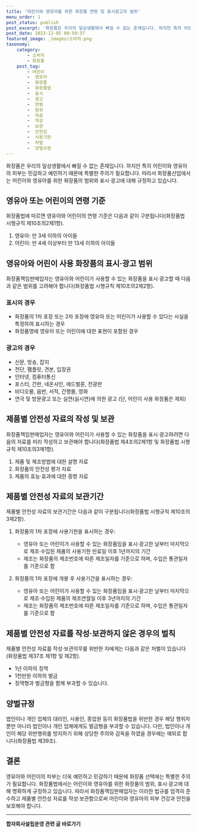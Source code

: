 ```yaml
---
title: '어린이와 영유아를 위한 화장품 연령 및 표시광고의 범위'
menu_order: 1
post_status: publish
post_excerpt: '화장품은 우리의 일상생활에서 빠질 수 없는 존재입니다. 하지만 특히 어린이와 영유아의 피부는 민감하고 예민하기 때문에 특별한 주의가 필요합니다. 따라서 화장품산업에서는 어린이와 영유아를 위한 화장품의 범위와 표시 광고에 대해 규정하고 있습니다.'
post_date: 2023-12-05 08:50:37
featured_image: _images/소비자.png
taxonomy:
    category:
        - 소비자
        - 화장품
    post_tag:
        - 어린이
        -  영유아
        -  화장품
        -  화장품법
        -  표시
        -  광고
        -  연령
        -  범위
        -  자료
        -  작성
        -  보관
        -  안전성
        -  사용기한
        -  처벌
        -  양벌규정
---
```



화장품은 우리의 일상생활에서 빠질 수 없는 존재입니다. 하지만 특히 어린이와 영유아의 피부는 민감하고 예민하기 때문에 특별한 주의가 필요합니다. 따라서 화장품산업에서는 어린이와 영유아를 위한 화장품의 범위와 표시·광고에 대해 규정하고 있습니다.

## 영유아 또는 어린이의 연령 기준
화장품법에 따르면 영유아와 어린이의 연령 기준은 다음과 같이 구분됩니다(화장품법 시행규칙 제10조의2제1항).

1. 영유아: 만 3세 이하의 아이들
2. 어린이: 만 4세 이상부터 만 13세 이하의 아이들

## 영유아와 어린이 사용 화장품의 표시·광고 범위
화장품책임판매업자는 영유아와 어린이가 사용할 수 있는 화장품을 표시·광고할 때 다음과 같은 범위를 고려해야 합니다(화장품법 시행규칙 제10조의2제2항).

### 표시의 경우
- 화장품의 1차 포장 또는 2차 포장에 영유아 또는 어린이가 사용할 수 있다는 사실을 특정하여 표시하는 경우
- 화장품명에 영유아 또는 어린이에 대한 표현이 포함된 경우

### 광고의 경우
- 신문, 방송, 잡지
- 전단, 팸플릿, 견본, 입장권
- 인터넷, 컴퓨터통신
- 포스터, 간판, 네온사인, 애드벌룬, 전광판
- 비디오물, 음반, 서적, 간행물, 영화
- 연극 및 방문광고 또는 실연(실시연)에 의한 광고 (단, 어린이 사용 화장품은 제외)

## 제품별 안전성 자료의 작성 및 보관
화장품책임판매업자는 영유아와 어린이가 사용할 수 있는 화장품을 표시·광고하려면 다음의 자료를 미리 작성하고 보관해야 합니다(화장품법 제4조의2제1항 및 화장품법 시행규칙 제10조의3제1항).

1. 제품 및 제조방법에 대한 설명 자료
2. 화장품의 안전성 평가 자료
3. 제품의 효능·효과에 대한 증명 자료

## 제품별 안전성 자료의 보관기간
제품별 안전성 자료의 보관기간은 다음과 같이 구분됩니다(화장품법 시행규칙 제10조의3제2항).

1. 화장품의 1차 포장에 사용기한을 표시하는 경우:
   - 영유아 또는 어린이가 사용할 수 있는 화장품임을 표시·광고한 날부터 마지막으로 제조·수입된 제품의 사용기한 만료일 이후 1년까지의 기간
   - 제조는 화장품의 제조번호에 따른 제조일자를 기준으로 하며, 수입은 통관일자를 기준으로 함

2. 화장품의 1차 포장에 개봉 후 사용기간을 표시하는 경우:
   - 영유아 또는 어린이가 사용할 수 있는 화장품임을 표시·광고한 날부터 마지막으로 제조·수입된 제품의 제조연월일 이후 3년까지의 기간
   - 제조는 화장품의 제조번호에 따른 제조일자를 기준으로 하며, 수입은 통관일자를 기준으로 함

## 제품별 안전성 자료를 작성·보관하지 않은 경우의 벌칙
제품별 안전성 자료를 작성·보관의무를 위반한 자에게는 다음과 같은 처벌이 있습니다(화장품법 제37조 제1항 및 제2항).

- 1년 이하의 징역
- 1천만원 이하의 벌금
- 징역형과 벌금형을 함께 부과할 수 있습니다.

## 양벌규정
법인이나 개인 업체의 대리인, 사용인, 종업원 등이 화장품법을 위반한 경우 해당 행위자 뿐만 아니라 법인이나 개인 업체에게도 벌금형을 부과할 수 있습니다. 다만, 법인이나 개인이 해당 위반행위를 방지하기 위해 상당한 주의와 감독을 하였을 경우에는 예외로 합니다(화장품법 제39조).

## 결론
영유아와 어린이의 피부는 더욱 예민하고 민감하기 때문에 화장품 선택에는 특별한 주의가 필요합니다. 화장품법에서는 어린이와 영유아를 위한 화장품의 범위, 표시·광고에 대해 명확하게 규정하고 있습니다. 따라서 화장품책임판매업자는 이러한 법규를 엄격히 준수하고 제품별 안전성 자료를 작성·보관함으로써 어린이와 영유아의 피부 건강과 안전을 보호해야 합니다.

<!-- wp:separator -->
<hr class="wp-block-separator has-alpha-channel-opacity"/>
<!-- /wp:separator -->

<!-- wp:group {"backgroundColor":"base","layout":{"type":"constrained"}} -->
<div class="wp-block-group has-base-background-color has-background"><!-- wp:paragraph {"align":"center","fontSize":"medium"} -->
<p class="has-text-align-center has-large-font-size"><strong>합자회사설립운영 관련 글 바로가기</strong></p>
<!-- /wp:paragraph -->


<!-- wp:latest-posts
{"categories":[{"id":27402,"count":19,"description":"","link":"https://uknowlaw.com/category/%ed%95%a9%ec%9e%90%ed%9a%8c%ec%82%ac%ec%84%a4%eb%a6%bd%ec%9a%b4%ec%98%81/","name":"합자회사설립운영","slug":"합자회사설립운영","taxonomy":"category","parent":0,"meta":[],"_links":{"self":[{"href":"https://uknowlaw.com/wp-json/wp/v2/categories/27402"}],"collection":[{"href":"https://uknowlaw.com/wp-json/wp/v2/categories"}],"about":[{"href":"https://uknowlaw.com/wp-json/wp/v2/taxonomies/category"}],"wp:post_type":[{"href":"https://uknowlaw.com/wp-json/wp/v2/posts?categories=27402"}],"curies":[{"name":"wp","href":"https://api.w.org/{rel}","templated":true}]}}],"postsToShow":100,"excerptLength":28,"postLayout":"grid","columns":2,"featuredImageAlign":"left","featuredImageSizeSlug":"large","fontSize":"small"} /--></div>
<!-- /wp:group -->